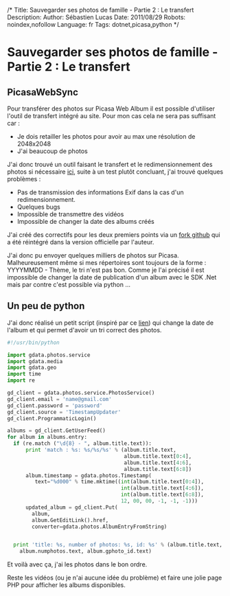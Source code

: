 /*
Title: Sauvegarder ses photos de famille - Partie 2 : Le transfert
Description: 
Author: Sébastien Lucas
Date: 2011/08/29
Robots: noindex,nofollow
Language: fr
Tags: dotnet,picasa,python
*/
# Sauvegarder ses photos de famille - Partie 2 : Le transfert

## PicasaWebSync
Pour transférer des photos sur Picasa Web Album il est possible d'utiliser l'outil de transfert intégré au site. Pour mon cas cela ne sera pas suffisant car :
* Je dois retailler les photos pour avoir au max une résolution de 2048x2048
* J'ai beaucoup de photos

J'ai donc trouvé un outil faisant le transfert et le redimensionnement des photos si nécessaire [ici](http://www.geekytidbits.com/2011/04/picasawebsync/), suite à un test plutôt concluant, j'ai trouvé quelques problèmes :
* Pas de transmission des informations Exif dans la cas d'un redimensionnement.
* Quelques bugs
* Impossible de transmettre des vidéos
* Impossible de changer la date des albums créés

J'ai créé des correctifs pour les deux premiers points via un [fork github](https://github.com/vlad59/PicasaWebSync) qui a été réintégré dans la version officielle par l'auteur. 

J'ai donc pu envoyer quelques milliers de photos sur Picasa. Malheureusement même si mes répertoires sont toujours de la forme : YYYYMMDD - Thème, le tri n'est pas bon. Comme je l'ai précisé il est impossible de changer la date de publication d'un album avec le SDK .Net mais par contre c'est possible via python ...

## Un peu de python

J'ai donc réalisé un petit script (inspiré par ce [lien](http://stackoverflow.com/questions/4559030/not-able-to-change-a-date-of-my-picasa-web-albums-album-via-python-api)) qui change la date de l'album et qui permet d'avoir un tri correct des photos.

```python
#!/usr/bin/python

import gdata.photos.service
import gdata.media
import gdata.geo
import time
import re

gd_client = gdata.photos.service.PhotosService()
gd_client.email = 'name@gmail.com'
gd_client.password = 'password'
gd_client.source = 'TimestampUpdater'
gd_client.ProgrammaticLogin()

albums = gd_client.GetUserFeed()
for album in albums.entry:
  if (re.match ("\d{8} - ", album.title.text)):
      print 'match : %s: %s/%s/%s' % (album.title.text,
                                      album.title.text[0:4],
                                      album.title.text[4:6],
                                      album.title.text[6:8])
      album.timestamp = gdata.photos.Timestamp(
         text="%d000" % time.mktime((int(album.title.text[0:4]),
                                     int(album.title.text[4:6]),
                                     int(album.title.text[6:8]),
                                     12, 00, 00, -1, -1, -1)))
      updated_album = gd_client.Put(
        album,
        album.GetEditLink().href,
        converter=gdata.photos.AlbumEntryFromString)


  print 'title: %s, number of photos: %s, id: %s' % (album.title.text, 
    album.numphotos.text, album.gphoto_id.text)
```

Et voilà avec ça, j'ai les photos dans le bon ordre.

Reste les vidéos (ou je n'ai aucune idée du problème) et faire une jolie page PHP pour afficher les albums disponibles.






